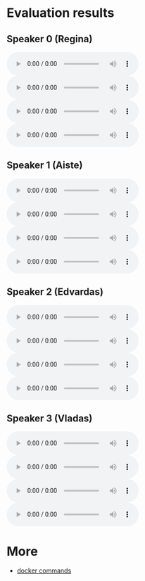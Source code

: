 # Evaluation results

## Speaker 0 (Regina)

<audio controls="controls" >
<source src="./speaker_0/0_checkpoint_step000210000_ema_predicted.wav" autoplay/>
Your browser does not support the audio element.
</audio>


<audio controls="controls" >
<source src="./speaker_0/1_checkpoint_step000210000_ema_predicted.wav" autoplay/>
Your browser does not support the audio element.
</audio>


<audio controls="controls" >
<source src="./speaker_0/2_checkpoint_step000210000_ema_predicted.wav" autoplay/>
Your browser does not support the audio element.
</audio>


<audio controls="controls" >
<source src="./speaker_0/3_checkpoint_step000210000_ema_predicted.wav" autoplay/>
Your browser does not support the audio element.
</audio>

## Speaker 1 (Aiste)

<audio controls="controls" >
<source src="./speaker_1/0_checkpoint_step000210000_ema_predicted.wav" autoplay/>
Your browser does not support the audio element.
</audio>


<audio controls="controls" >
<source src="./speaker_1/1_checkpoint_step000210000_ema_predicted.wav" autoplay/>
Your browser does not support the audio element.
</audio>


<audio controls="controls" >
<source src="./speaker_1/2_checkpoint_step000210000_ema_predicted.wav" autoplay/>
Your browser does not support the audio element.
</audio>


<audio controls="controls" >
<source src="./speaker_1/3_checkpoint_step000210000_ema_predicted.wav" autoplay/>
Your browser does not support the audio element.
</audio>

## Speaker 2 (Edvardas)

<audio controls="controls" >
<source src="./speaker_2/0_checkpoint_step000210000_ema_predicted.wav" autoplay/>
Your browser does not support the audio element.
</audio>


<audio controls="controls" >
<source src="./speaker_2/1_checkpoint_step000210000_ema_predicted.wav" autoplay/>
Your browser does not support the audio element.
</audio>


<audio controls="controls" >
<source src="./speaker_2/2_checkpoint_step000210000_ema_predicted.wav" autoplay/>
Your browser does not support the audio element.
</audio>


<audio controls="controls" >
<source src="./speaker_2/3_checkpoint_step000210000_ema_predicted.wav" autoplay/>
Your browser does not support the audio element.
</audio>

## Speaker 3 (Vladas)

<audio controls="controls" >
<source src="./speaker_3/0_checkpoint_step000210000_ema_predicted.wav" autoplay/>
Your browser does not support the audio element.
</audio>


<audio controls="controls" >
<source src="./speaker_3/1_checkpoint_step000210000_ema_predicted.wav" autoplay/>
Your browser does not support the audio element.
</audio>


<audio controls="controls" >
<source src="./speaker_3/2_checkpoint_step000210000_ema_predicted.wav" autoplay/>
Your browser does not support the audio element.
</audio>


<audio controls="controls" >
<source src="./speaker_3/3_checkpoint_step000210000_ema_predicted.wav" autoplay/>
Your browser does not support the audio element.
</audio>

# More

* [docker commands](./docker.md)